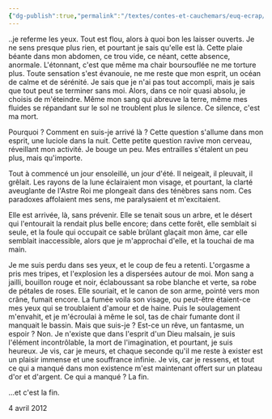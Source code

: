 ```yaml
---
{"dg-publish":true,"permalink":"/textes/contes-et-cauchemars/euq-ecrap/","created":"2024-12-16T13:46:39.236+01:00","updated":"2024-05-25T08:29:35.658+02:00"}
---
```



..je referme les yeux. Tout est flou, alors à quoi bon les laisser ouverts. Je ne sens presque plus rien, et pourtant je sais qu'elle est là. Cette plaie béante dans mon abdomen, ce trou vide, ce néant, cette absence, anormale. L'étonnant, c'est que même ma chair boursouflée ne me torture plus. Toute sensation s'est évanouie, ne me reste que mon esprit, un océan de calme et de sérénité. Je sais que je n'ai pas tout accompli, mais je sais que tout peut se terminer sans moi. Alors, dans ce noir quasi absolu, je choisis de m'éteindre. Même mon sang qui abreuve la terre, même mes fluides se répandant sur le sol ne troublent plus le silence. Ce silence, c'est ma mort.

Pourquoi ? Comment en suis-je arrivé là ? Cette question s'allume dans mon esprit, une luciole dans la nuit. Cette petite question ravive mon cerveau, réveillant mon activité. Je bouge un peu. Mes entrailles s'étalent un peu plus, mais qu'importe.

Tout à commencé un jour ensoleillé, un jour d'été. Il neigeait, il pleuvait, il grêlait. Les rayons de la lune éclairaient mon visage, et pourtant, la clarté aveuglante de l'Astre Roi me plongeait dans des ténèbres sans nom. Ces paradoxes affolaient mes sens, me paralysaient et m'excitaient.

Elle est arrivée, là, sans prévenir. Elle se tenait sous un arbre, et le désert qui l'entourait la rendait plus belle encore; dans cette forêt, elle semblait si seule, et la foule qui occupait ce sable brûlant glaçait mon âme, car elle semblait inaccessible, alors que je m'approchai d'elle, et la touchai de ma main.

Je me suis perdu dans ses yeux, et le coup de feu a retenti. L'orgasme a pris mes tripes, et l'explosion les a dispersées autour de moi. Mon sang a jailli, bouillon rouge et noir, éclaboussant sa robe blanche et verte, sa robe de pétales de roses. Elle souriait, et le canon de son arme, pointé vers mon crâne, fumait encore. La fumée voila son visage, ou peut-être étaient-ce mes yeux qui se troublaient d'amour et de haine. Puis le soulagement m'envahit, et je m'écroulai à même le sol, tas de chair fumante dont il manquait le bassin. Mais que suis-je ? Est-ce un rêve, un fantasme, un espoir ? Non. Je n'existe que dans l'esprit d'un Dieu malsain, je suis l'élément incontrôlable, la mort de l'imagination, et pourtant, je suis heureux. Je vis, car je meurs, et chaque seconde qu'il me reste à exister est un plaisir immense et une souffrance infinie. Je vis, car je ressens, et tout ce qui a manqué dans mon existence m'est maintenant offert sur un plateau d'or et d'argent. Ce qui a manqué ? La fin.

...et c'est la fin.

4 avril 2012